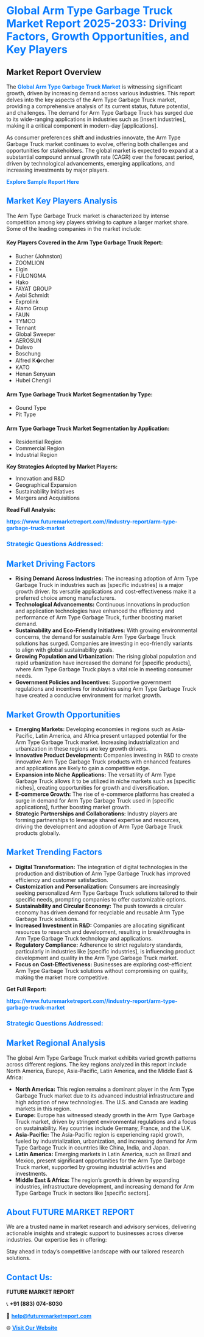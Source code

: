 <h1 style="color: #007BFF;">Global Arm Type Garbage Truck Market Report 2025-2033: Driving Factors, Growth Opportunities, and Key Players</h1>

<section id="overview">
<h2>Market Report Overview</h2>
<p>The <a href="https://www.futuremarketreport.com//industry-report/arm-type-garbage-truck-market" style="color: #007BFF; text-decoration: none;"><strong>Global Arm Type Garbage Truck Market</strong></a> is witnessing significant growth, driven by increasing demand across various industries. This report delves into the key aspects of the Arm Type Garbage Truck market, providing a comprehensive analysis of its current status, future potential, and challenges. The demand for Arm Type Garbage Truck has surged due to its wide-ranging applications in industries such as [insert industries], making it a critical component in modern-day [applications].</p>
<p>As consumer preferences shift and industries innovate, the Arm Type Garbage Truck market continues to evolve, offering both challenges and opportunities for stakeholders. The global market is expected to expand at a substantial compound annual growth rate (CAGR) over the forecast period, driven by technological advancements, emerging applications, and increasing investments by major players.</p>
</section>

<section id="overview">
<p><a href="https://www.futuremarketreport.com//request-sample/reportId=55675" style="color: #007BFF; text-decoration: none;"><strong>Explore Sample Report Here</strong></a></p>
</section>

<section id="key-players">
<h2 style="color: #007BFF;">Market Key Players Analysis</h2>
<p>The Arm Type Garbage Truck market is characterized by intense competition among key players striving to capture a larger market share. Some of the leading companies in the market include:</p>
<h4>Key Players Covered in the Arm Type Garbage Truck Report:</h4>
<ul><li>Bucher (Johnston)</li><li>ZOOMLION</li><li>Elgin</li><li>FULONGMA</li><li>Hako</li><li>FAYAT GROUP</li><li>Aebi Schmidt</li><li>Exprolink</li><li>Alamo Group</li><li>FAUN</li><li>TYMCO</li><li>Tennant</li><li>Global Sweeper</li><li>AEROSUN</li><li>Dulevo</li><li>Boschung</li><li>Alfred K�rcher</li><li>KATO</li><li>Henan Senyuan</li><li>Hubei Chengli</li></ul>
<h4>Arm Type Garbage Truck Market Segmentation by Type:</h4>
<ul><li>Gound Type</li><li>Pit Type</li></ul>

<h4>Arm Type Garbage Truck Market Segmentation by Application:</h4>
<ul><li>Residential Region</li><li>Commercial Region</li><li>Industrial Region</li></ul>
<p><strong>Key Strategies Adopted by Market Players:</strong></p>
<ul>
<li>Innovation and R&D</li>
<li>Geographical Expansion</li>
<li>Sustainability Initiatives</li>
<li>Mergers and Acquisitions</li>
</ul>
</section>

<section>
<p><strong>Read Full Analysis: </strong></p><a href="https://www.futuremarketreport.com//industry-report/arm-type-garbage-truck-market" style="color: #007BFF; text-decoration: none;"><strong>https://www.futuremarketreport.com//industry-report/arm-type-garbage-truck-market</strong></a>
<h3 style="color: #007BFF;">Strategic Questions Addressed:</h3>
</section>

<section id="driving-factors">
<h2 style="color: #007BFF;">Market Driving Factors</h2>
<ul>
<li><strong>Rising Demand Across Industries:</strong> The increasing adoption of Arm Type Garbage Truck in industries such as [specific industries] is a major growth driver. Its versatile applications and cost-effectiveness make it a preferred choice among manufacturers.</li>
<li><strong>Technological Advancements:</strong> Continuous innovations in production and application technologies have enhanced the efficiency and performance of Arm Type Garbage Truck, further boosting market demand.</li>
<li><strong>Sustainability and Eco-Friendly Initiatives:</strong> With growing environmental concerns, the demand for sustainable Arm Type Garbage Truck solutions has surged. Companies are investing in eco-friendly variants to align with global sustainability goals.</li>
<li><strong>Growing Population and Urbanization:</strong> The rising global population and rapid urbanization have increased the demand for [specific products], where Arm Type Garbage Truck plays a vital role in meeting consumer needs.</li>
<li><strong>Government Policies and Incentives:</strong> Supportive government regulations and incentives for industries using Arm Type Garbage Truck have created a conducive environment for market growth.</li>
</ul>
</section>

<section id="growth-opportunities">
<h2 style="color: #007BFF;">Market Growth Opportunities</h2>
<ul>
<li><strong>Emerging Markets:</strong> Developing economies in regions such as Asia-Pacific, Latin America, and Africa present untapped potential for the Arm Type Garbage Truck market. Increasing industrialization and urbanization in these regions are key growth drivers.</li>
<li><strong>Innovative Product Development:</strong> Companies investing in R&D to create innovative Arm Type Garbage Truck products with enhanced features and applications are likely to gain a competitive edge.</li>
<li><strong>Expansion into Niche Applications:</strong> The versatility of Arm Type Garbage Truck allows it to be utilized in niche markets such as [specific niches], creating opportunities for growth and diversification.</li>
<li><strong>E-commerce Growth:</strong> The rise of e-commerce platforms has created a surge in demand for Arm Type Garbage Truck used in [specific applications], further boosting market growth.</li>
<li><strong>Strategic Partnerships and Collaborations:</strong> Industry players are forming partnerships to leverage shared expertise and resources, driving the development and adoption of Arm Type Garbage Truck products globally.</li>
</ul>
</section>

<section id="trending-factors">
<h2 style="color: #007BFF;">Market Trending Factors</h2>
<ul>
<li><strong>Digital Transformation:</strong> The integration of digital technologies in the production and distribution of Arm Type Garbage Truck has improved efficiency and customer satisfaction.</li>
<li><strong>Customization and Personalization:</strong> Consumers are increasingly seeking personalized Arm Type Garbage Truck solutions tailored to their specific needs, prompting companies to offer customizable options.</li>
<li><strong>Sustainability and Circular Economy:</strong> The push towards a circular economy has driven demand for recyclable and reusable Arm Type Garbage Truck solutions.</li>
<li><strong>Increased Investment in R&D:</strong> Companies are allocating significant resources to research and development, resulting in breakthroughs in Arm Type Garbage Truck technology and applications.</li>
<li><strong>Regulatory Compliance:</strong> Adherence to strict regulatory standards, particularly in industries like [specific industries], is influencing product development and quality in the Arm Type Garbage Truck market.</li>
<li><strong>Focus on Cost-Effectiveness:</strong> Businesses are exploring cost-efficient Arm Type Garbage Truck solutions without compromising on quality, making the market more competitive.</li>
</ul>
</section>

<section>
<p><strong>Get Full Report: </strong></p><a href="https://www.futuremarketreport.com//industry-report/arm-type-garbage-truck-market" style="color: #007BFF; text-decoration: none;"><strong>https://www.futuremarketreport.com//industry-report/arm-type-garbage-truck-market</strong></a>
<h3 style="color: #007BFF;">Strategic Questions Addressed:</h3>
</section>


<section id="regional-analysis">
<h2 style="color: #007BFF;">Market Regional Analysis</h2>
<p>The global Arm Type Garbage Truck market exhibits varied growth patterns across different regions. The key regions analyzed in this report include North America, Europe, Asia-Pacific, Latin America, and the Middle East & Africa:</p>
<ul>
<li><strong>North America:</strong> This region remains a dominant player in the Arm Type Garbage Truck market due to its advanced industrial infrastructure and high adoption of new technologies. The U.S. and Canada are leading markets in this region.</li>
<li><strong>Europe:</strong> Europe has witnessed steady growth in the Arm Type Garbage Truck market, driven by stringent environmental regulations and a focus on sustainability. Key countries include Germany, France, and the U.K.</li>
<li><strong>Asia-Pacific:</strong> The Asia-Pacific region is experiencing rapid growth, fueled by industrialization, urbanization, and increasing demand for Arm Type Garbage Truck in countries like China, India, and Japan.</li>
<li><strong>Latin America:</strong> Emerging markets in Latin America, such as Brazil and Mexico, present significant opportunities for the Arm Type Garbage Truck market, supported by growing industrial activities and investments.</li>
<li><strong>Middle East & Africa:</strong> The region’s growth is driven by expanding industries, infrastructure development, and increasing demand for Arm Type Garbage Truck in sectors like [specific sectors].</li>
</ul>
</section>

<footer>
<h2 style="color: #007BFF;">About FUTURE MARKET REPORT</h2>
<p>We are a trusted name in market research and advisory services, delivering actionable insights and strategic support to businesses across diverse industries. Our expertise lies in offering:</p>

<p>Stay ahead in today’s competitive landscape with our tailored research solutions.</p>

<h2 style="color: #007BFF;">Contact Us:</h2>
<p><strong>FUTURE MARKET REPORT</strong></p>
<p>📞 <strong>+91 (883) 074-8030</strong></p>
<p>📧 <strong><a href="mailto:help@futuremarketreport.com" style="color: #007BFF;">help@futuremarketreport.com</a></strong></p>
<p>🌐 <strong><a href="https://www.futuremarketreport.com/" style="color: #007BFF;">Visit Our Website</a></strong></p>
</footer>